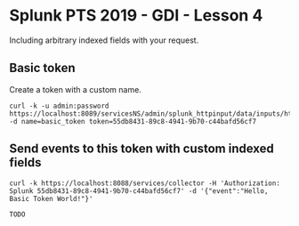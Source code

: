 # Splunk PTS 2019 - GDI - Lesson 4

Including arbitrary indexed fields with your request.

## Basic token
Create a token with a custom name.

    curl -k -u admin:password https://localhost:8089/servicesNS/admin/splunk_httpinput/data/inputs/http -d name=basic_token token=55db8431-89c8-4941-9b70-c44bafd56cf7

## Send events to this token with custom indexed fields

    curl -k https://localhost:8088/services/collector -H 'Authorization: Splunk 55db8431-89c8-4941-9b70-c44bafd56cf7' -d '{"event":"Hello, Basic Token World!"}'

    TODO